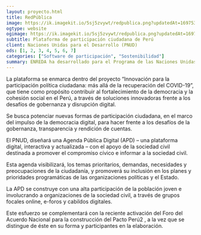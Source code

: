 ```yaml
---
layout: proyecto.html
title: RedPública
image: https://ik.imagekit.io/5sj5zvywt/redpublica.png?updatedAt=1697531941087
ogtype: website
ogimage: https://ik.imagekit.io/5sj5zvywt/redpublica.png?updatedAt=1697531941087
subtitle: Plataforma de participación ciudadana de Perú
client: Naciones Unidas para el Desarrollo (PNUD)
ods: [1, 2, 3, 4, 5, 6, 7]
categories: ["Software de participación", "Sostenibilidad"]
summary: ENREDA ha desarrollado para el Programa de las Naciones Unidas para el Desarollo (PNUD), la plataforma Redpública, Con el fin de impulsar la participación ciudadana y reunir las propuestas de los peruanos y pernuanas para crear una "agenda país".
---
```


La plataforma se enmarca dentro del proyecto “Innovación para la participación política ciudadana: más allá de la recuperación del COVID-19”, que tiene como propósito contribuir al fortalecimiento de la democracia y la cohesión social en el Perú, a través de soluciones innovadoras frente a los desafíos de gobernanza y disrupción digital.

Se busca potenciar nuevas formas de participación ciudadana, en el marco del impulso de la democracia digital, para hacer frente a los desafíos de la gobernanza, transparencia y rendición de cuentas.

El PNUD, diseñará una Agenda Pública Digital (APD) – una plataforma digital, interactiva y actualizada – con el apoyo de la sociedad civil destinada a promover el compromiso cívico e informar a la sociedad civil.

Esta agenda visibilizará, los temas prioritarios, demandas, necesidades y preocupaciones de la ciudadanía, y promoverá su inclusión en los planes y prioridades programáticas de las organizaciones políticas y el Estado.

La APD se construye con una alta participación de la población joven e involucrando a organizaciones de la sociedad civil, a través de grupos focales online, e-foros y cabildos digitales.

Este esfuerzo se complementará con la reciente activación del Foro del Acuerdo Nacional para la construcción del Pacto Perú2 , a la vez que se distingue de éste en su forma y participantes en la elaboración.
